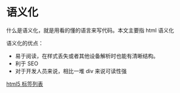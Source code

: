# 语义化

什么是语义化，就是用看的懂的语言来写代码。本文主要指 html 语义化

语义化的优点：

- 易于阅读，在样式丢失或者其他设备解析时也能有清晰结构。
- 利于 SEO
- 对于开发人员来说，相比一堆 div 来说可读性强

[html5 标签列表](https://developer.mozilla.org/zh-CN/docs/Web/Guide/HTML/HTML5/HTML5_element_list)
